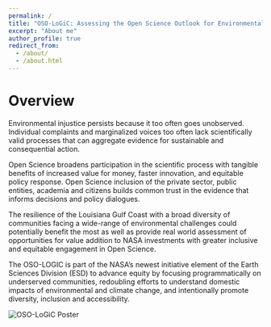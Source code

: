 ```yaml
---
permalink: /
title: "OSO-LoGiC: Assessing the Open Science Outlook for Environmental Justice and Resilience of the Louisiana Gulf Coast"
excerpt: "About me"
author_profile: true
redirect_from: 
  - /about/
  - /about.html
---
```



Overview
======

Environmental injustice persists because it too often goes unobserved. Individual complaints and marginalized voices too often lack scientifically valid processes that can aggregate evidence for sustainable and consequential action. 

Open Science broadens participation in the scientific process with tangible benefits of increased value for money, faster innovation, and equitable policy response. Open Science inclusion of the private sector, public entities, academia and citizens builds common trust in the evidence that informs decisions and policy dialogues. 

The resilience of the Louisiana Gulf Coast with a broad diversity of communities facing a wide-range of environmental challenges could potentially benefit the most as well as provide real world assessment of opportunities for value addition to NASA investments with greater inclusive and equitable engagement in Open Science. 

The OSO-LOGIC is part of the NASA’s newest initiative element of the Earth Sciences Division (ESD) to advance equity by focusing programmatically on underserved communities, redoubling efforts to understand domestic impacts of environmental and climate change, and intentionally promote diversity, inclusion and accessibility.

![OSO-LoGiC Poster](https://jenna-messing.github.io/OSO-LoGiC/assets/OSO_Poster.png)
